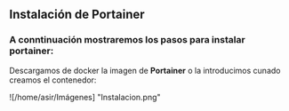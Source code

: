 ## Instalación de Portainer

### A conntinuación mostraremos los pasos para instalar portainer:

Descargamos de docker la imagen de **Portainer** o la introducimos cunado creamos el contenedor:

![/home/asir/Imágenes] "Instalacion.png"

